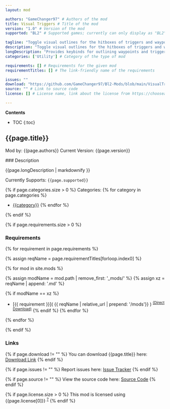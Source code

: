 ```yaml
---
layout: mod

authors: "GameChanger97" # Authors of the mod
title: Visual Triggers # Title of the mod
version: "1.0" # Version of the mod
supported: "BL2" # Supported games; currently can only display as "BL2", "BL2 + TPS", or "TPS"

tagline: "Toggle visual outlines for the hitboxes of triggers and waypoints with the press of a key!" # A short description of the mod itself.
description: "Toggle visual outlines for the hitboxes of triggers and waypoints with the press of a key!" # This is set in order to keep the SEO proper
longDescription: "Provides keybinds for outlining waypoints and triggers with skeleton debug cylinders.\nBy default '8' will toggle waypoints and '9' will toggle triggers. \nOnce enabled, you can change the keybinds for showing triggers and waypoints in the keybinds menu. \nThere is also an option in the mod menu: \n* The number of lines slider allows you to set the number of line segments you want the debug cylinders to draw with from 6 to 50. \n* Note that the more lines, the more accurate the outline will be to the true hitbox so higher settings is recommended." # Description of what the mod can do
categories: ['Utility'] # Category of the type of mod

requirements: [] # Requirements for the given mod
requirementTitles: [] # The link-friendly name of the requirements

issues: ""
download: "https://github.com/GameChanger97/Bl2-Mods/blob/main/VisualTriggers/VisualTriggers.zip?raw=true"
source: "" # Link to source code
license: [] # License name, link about the license from https://choosealicense.com/

---
```

**Contents**
* TOC
{:toc}

## {{page.title}}

Mod by: {{page.authors}}
Current Version: {{page.version}}

<p></p>
### Description

{{page.longDescription | markdownify }}

Currently Supports: `{{page.supported}}`

{% if page.categories.size > 0 %}
Categories:
{% for category in page.categories %}
  * [{{category}}](/types/{{category}})
{% endfor %}
<p></p>
{% endif %}

{% if page.requirements.size > 0 %}
### Requirements

{% for requirement in page.requirements %}

{% assign reqName = page.requirementTitles[forloop.index0] %}

{% for mod in site.mods %}

{% assign modName = mod.path | remove_first: '_mods/' %}
{% assign xz = reqName | append: '.md' %}

{% if modName == xz %}
* [{{ requirement }}]( {{ reqName | relative_url | prepend: '/mods'}} ) <sup>[(Direct Download)]({{mod.download}})</sup>
{% endif %}
{% endfor %}

{% endfor %}
<p></p>
{% endif %}

### Links

{% if page.download != "" %}
You can download {{page.title}} here: [Download Link]({{page.download}})
{% endif %}

{% if page.issues != "" %}
Report issues here: [Issue Tracker]({{page.issues}})
{% endif %}

{% if page.source != "" %}
View the source code here: [Source Code]({{page.source}})
{% endif %}

{% if page.license.size > 0 %}
This mod is licensed using {{page.license[0]}} <sup>[?]({{page.license[1]}})</sup>
{% endif %}